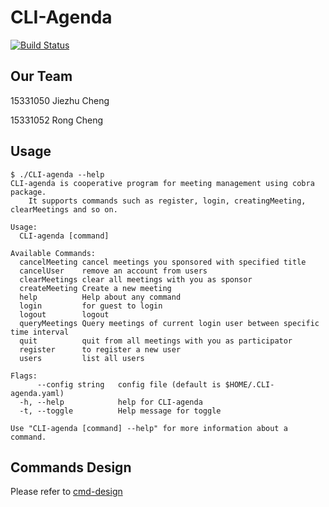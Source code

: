 # CLI-Agenda

[![Build Status](https://travis-ci.org/smallGum/CLI-agenda.svg?branch=master)](https://travis-ci.org/smallGum/CLI-agenda)



## Our Team

15331050 Jiezhu Cheng

15331052 Rong Cheng

## Usage

```shell
$ ./CLI-agenda --help
CLI-agenda is cooperative program for meeting management using cobra package.
	It supports commands such as register, login, creatingMeeting, clearMeetings and so on.

Usage:
  CLI-agenda [command]

Available Commands:
  cancelMeeting cancel meetings you sponsored with specified title
  cancelUser    remove an account from users
  clearMeetings clear all meetings with you as sponsor
  createMeeting Create a new meeting
  help          Help about any command
  login         for guest to login
  logout        logout
  queryMeetings Query meetings of current login user between specific time interval
  quit          quit from all meetings with you as participator
  register      to register a new user
  users         list all users

Flags:
      --config string   config file (default is $HOME/.CLI-agenda.yaml)
  -h, --help            help for CLI-agenda
  -t, --toggle          Help message for toggle

Use "CLI-agenda [command] --help" for more information about a command.
```

## Commands Design

Please refer to [cmd-design](./cmd/cmd-design.md)
